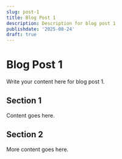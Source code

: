 ```yaml
---
slug: post-1
title: Blog Post 1
description: Description for blog post 1
publishdate: '2025-08-24'
draft: true
---
```

# Blog Post 1

Write your content here for blog post 1.

## Section 1

Content goes here.

## Section 2

More content goes here.
